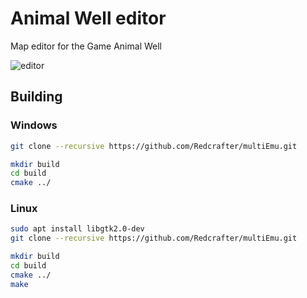 # Animal Well editor

Map editor for the Game Animal Well

![editor](https://github.com/Redcrafter/Animal-Well-editor/assets/19157738/dba61c55-b329-418b-81e7-baf141dc786d)

## Building
### Windows

```sh
git clone --recursive https://github.com/Redcrafter/multiEmu.git

mkdir build
cd build
cmake ../
```

### Linux
```sh
sudo apt install libgtk2.0-dev
git clone --recursive https://github.com/Redcrafter/multiEmu.git

mkdir build
cd build
cmake ../
make
```

